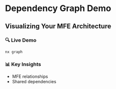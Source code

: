 ---
---

# Dependency Graph Demo

<div class="mt-8">
<h2>Visualizing Your MFE Architecture</h2>

<div v-click class="space-y-6 mt-8">
  <div class="p-4 border rounded">
    <h3>🔍 Live Demo</h3>
    <code>nx graph</code>
  </div>

  <div class="p-4 border rounded">
    <h3>📊 Key Insights</h3>
    <ul>
      <li>MFE relationships</li>
      <li>Shared dependencies</li>
    </ul>
  </div>


</div>
</div>